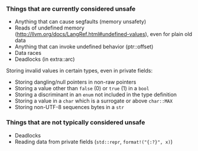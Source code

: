 ### Things that are currently considered unsafe

* Anything that can cause segfaults (memory unsafety)
* Reads of undefined memory (http://llvm.org/docs/LangRef.html#undefined-values), even for plain old data
* Anything that can invoke undefined behavior (ptr::offset)
* Data races
* Deadlocks (in extra::arc)

Storing invalid values in certain types, even in private fields:

* Storing dangling/null pointers in non-raw pointers
* Storing a value other than `false` (0) or `true` (1) in a `bool`
* Storing a discriminant in an `enum` not included in the type definition
* Storing a value in a `char` which is a surrogate or above `char::MAX`
* Storing non-UTF-8 sequences bytes in a `str`

### Things that are not typically considered unsafe

* Deadlocks
* Reading data from private fields (`std::repr`, `format!("{:?}", x)`)